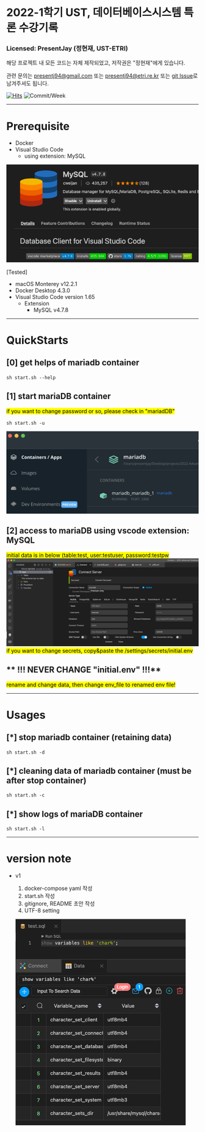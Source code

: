 # 2022-1학기 UST, 데이터베이스시스템 특론 수강기록

### Licensed: PresentJay (정현재, UST-ETRI)

해당 프로젝트 내 모든 코드는 자체 제작되었고, 저작권은 "정현재"에게 있습니다.

관련 문의는 presentj94@gmail.com 또는 presentj94@etri.re.kr 또는 [git Issue](https://github.com/PresentJay/2022-Advanced-Database-System-UST-class/issues "이슈")로 남겨주셔도 됩니다.


[![Hits](https://hits.seeyoufarm.com/api/count/incr/badge.svg?url=https%3A%2F%2Fgithub.com%2FPresentJay%2F2022-Advanced-Database-System-UST-class&count_bg=%233D81C8&title_bg=%23909090&icon=mysql.svg&icon_color=%23FFFFFF&title=hits&edge_flat=false)](https://hits.seeyoufarm.com)  ![Commit/Week](https://img.shields.io/github/commit-activity/w/PresentJay/2022-Advanced-Database-System-UST-class) 

---

# Prerequisite

- Docker
- Visual Studio Code
    - using extension: MySQL

![alt mysql_extension](/settings/images/vscode-extension-mysql.png)


[Tested]
- macOS Monterey v12.2.1
- Docker Desktop 4.3.0
- Visual Studio Code version 1.65
    - Extension
        - MySQL v4.7.8

---
# QuickStarts

## [0] get helps of mariadb container
```Shell
sh start.sh --help
```

## [1] start mariaDB container

<mark>if you want to change password or so, please check in "mariadDB"</mark>

```Shell
sh start.sh -u
```

![alt docker-running](/settings/images/docker-running-state.png)


## [2] access to mariaDB using vscode extension: MySQL

<mark>initial data is in below (table:test, user:testuser, password:testpw</mark>
![alt mysql_extension_connection](/settings/images/mysql-connected.png)
<mark>if you want to change secrets, copy&paste the /settings/secrets/initial.env</mark>

## ** !!! NEVER CHANGE "initial.env" !!!**

<mark>rename and change data, then change env_file to renamed env file!</mark>

---

# Usages

## [*] stop mariadb container (retaining data)
```Shell
sh start.sh -d
```

## [*] cleaning data of mariadb container (must be after stop container)
```Shell
sh start.sh -c
```

## [*] show logs of mariaDB container
```Shell
sh start.sh -l
```

---

# version note

- v1

   1. docker-compose yaml 작성
   2. start.sh 작성
   3. gitignore, README 초안 작성 
   4. UTF-8 setting
   
   ![alt utf-8 setting 증명](/settings/images/utf-8-confirm.png)
